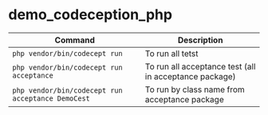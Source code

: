 # demo_codeception_php

Command  | Description
------------- | -------------
`php vendor/bin/codecept run`  | To run all tetst
`php vendor/bin/codecept run acceptance`  | To run all acceptance test (all in acceptance package)
`php vendor/bin/codecept run acceptance DemoCest`  | To run by class name from acceptance package